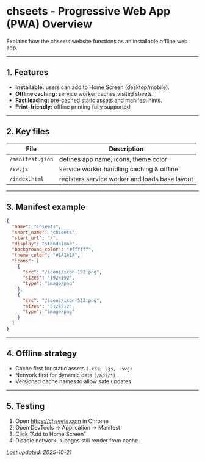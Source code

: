 # chseets - Progressive Web App (PWA) Overview

Explains how the chseets website functions as an installable offline web app.

---

## 1. Features

- **Installable:** users can add to Home Screen (desktop/mobile).  
- **Offline caching:** service worker caches visited sheets.  
- **Fast loading:** pre-cached static assets and manifest hints.  
- **Print-friendly:** offline printing fully supported.

---

## 2. Key files

| File | Description |
|------|--------------|
| `/manifest.json` | defines app name, icons, theme color |
| `/sw.js` | service worker handling caching & offline |
| `/index.html` | registers service worker and loads base layout |

---

## 3. Manifest example

```json
{
  "name": "chseets",
  "short_name": "chseets",
  "start_url": "/",
  "display": "standalone",
  "background_color": "#ffffff",
  "theme_color": "#1A1A1A",
  "icons": [
    {
      "src": "/icons/icon-192.png",
      "sizes": "192x192",
      "type": "image/png"
    },
    {
      "src": "/icons/icon-512.png",
      "sizes": "512x512",
      "type": "image/png"
    }
  ]
}
```

---

## 4. Offline strategy

- Cache first for static assets `(.css, .js, .svg)`
- Network first for dynamic data `(/api/*)`
- Versioned cache names to allow safe updates

---

## 5. Testing

1. Open <https://chseets.com> in Chrome
2. Open DevTools → Application → Manifest
3. Click “Add to Home Screen”
4. Disable network → pages still render from cache

_Last updated: 2025-10-21_
